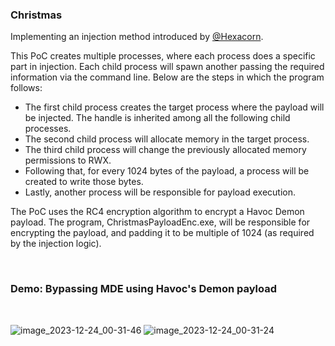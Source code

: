 ### Christmas

Implementing an injection method introduced by [@Hexacorn](https://x.com/Hexacorn/status/1350437846398722049?s=20).

This PoC creates multiple processes, where each process does a specific part in injection. Each child process will spawn another passing the required information via the command line. Below are the steps in which the program follows:
* The first child process creates the target process where the payload will be injected. The handle is inherited among all the following child processes.
* The second child process will allocate memory in the target process. 
* The third child process will change the previously allocated memory permissions to RWX. 
* Following that, for every 1024 bytes of the payload, a process will be created to write those bytes.
* Lastly, another process will be responsible for payload execution.

The PoC uses the RC4 encryption algorithm to encrypt a Havoc Demon payload. The program, ChristmasPayloadEnc.exe, will be responsible for encrypting the payload, and padding it to be multiple of 1024 (as required by the injection logic).

</br>

### Demo: Bypassing MDE using Havoc's Demon payload

</br>

![image_2023-12-24_00-31-46](https://github.com/Maldev-Academy/Christmas/assets/111295429/b6af762e-5b76-44a5-834c-a148878a9505)
![image_2023-12-24_00-31-24](https://github.com/Maldev-Academy/Christmas/assets/111295429/fe18b824-21be-4d1f-9bac-1ff798febedf)
